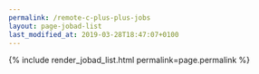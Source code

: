 ```yaml
---
permalink: /remote-c-plus-plus-jobs
layout: page-jobad-list
last_modified_at: 2019-03-28T18:47:07+0100
---
```

{% include render_jobad_list.html permalink=page.permalink %}
